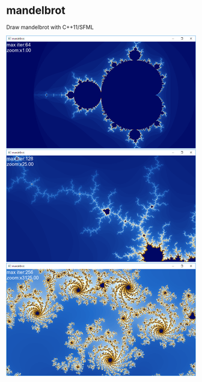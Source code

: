 # mandelbrot
Draw mandelbrot with C++11/SFML

<img src="screenshot0.PNG">

<img src="screenshot1.PNG">

<img src="screenshot2.PNG">

